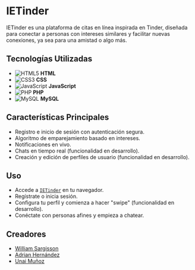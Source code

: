 # IETinder

IETinder es una plataforma de citas en línea inspirada en Tinder, diseñada para conectar a personas con intereses similares y facilitar nuevas conexiones, ya sea para una amistad o algo más.

## Tecnologías Utilizadas
- ![HTML5](https://img.shields.io/badge/HTML5-E34F26?style=flat-square&logo=html5&logoColor=white) **HTML**
- ![CSS3](https://img.shields.io/badge/CSS3-1572B6?style=flat-square&logo=css3&logoColor=white) **CSS**
- ![JavaScript](https://img.shields.io/badge/JavaScript-F7DF1E?style=flat-square&logo=javascript&logoColor=black) **JavaScript**
- ![PHP](https://img.shields.io/badge/PHP-777BB4?style=flat-square&logo=php&logoColor=white) **PHP**
- ![MySQL](https://img.shields.io/badge/MySQL-4479A1?style=flat-square&logo=mysql&logoColor=white) **MySQL**

## Características Principales
- Registro e inicio de sesión con autenticación segura.
- Algoritmo de emparejamiento basado en intereses.
- Notificaciones en vivo.
- Chats en tiempo real (funcionalidad en desarrollo).
- Creación y edición de perfiles de usuario (funcionalidad en desarrollo).

## Uso
- Accede a [`IETinder`](https://tinder5.ieti.site/) en tu navegador.
- Regístrate o inicia sesión.
- Configura tu perfil y comienza a hacer "swipe" (funcionalidad en desarrollo).
- Conéctate con personas afines y empieza a chatear.

## Creadores

- [William Sargisson](https://github.com/WilliamSCastro)
- [Adrian Hernández](https://github.com/adriaht)
- [Unai Muñoz](https://github.com/UnaiMunoz)

